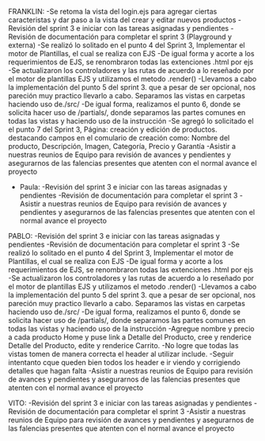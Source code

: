FRANKLIN: 
-Se retoma la vista del login.ejs para agregar ciertas caracteristas y dar paso a la vista del crear y editar nuevos productos
-Revisión del sprint 3 e iniciar con las tareas asignadas y pendientes
-Revisión de documentación para completar el sprint 3 (Playground y externa)
-Se realizó lo solitado en el punto 4 del Sprint 3, Implementar el motor de Plantillas, el cual se realiza con EJS
-De igual forma y acorte a los requerimientos de EJS, se renombraron todas las extenciones .html por ejs
-Se actualizaron los controladores y las rutas de acuerdo a lo reseñado por el motor de plantillas EJS y utilizamos el metodo .render()
-Llevamos a cabo la implementación del punto 5 del sprint 3. que a pesar de ser opcional, nos pareción muy practico llevarlo a cabo. Separamos las vistas en carpetas haciendo uso de./src/
-De igual forma, realizamos el punto 6, donde se solicita hacer uso de /partials/, donde separamos las partes comunes en todas las vistas y haciendo uso de la instrucción <inlude>
-Se agregó lo solicitado el el punto 7 del Sprint 3, Página: creación y edición de productos. destacando campos en el comulario de creación como: Nombre del producto, Descripción, Imagen, Categoría, Precio y Garantía 
-Asistir a nuestras reunios de Equipo para revisión de avances y pendientes y asegurarnos de las falencias presentes que atenten con el normal avance el proyecto

- Paula:
-Revisión del sprint 3 e iniciar con las tareas asignadas y pendientes
-Revisión de documentación para completar el sprint 3
-Asistir a nuestras reunios de Equipo para revisión de avances y pendientes y asegurarnos de las falencias presentes que atenten con el normal avance el proyecto

PABLO:
-Revisión del sprint 3 e iniciar con las tareas asignadas y pendientes
-Revisión de documentación para completar el sprint 3
-Se realizó lo solitado en el punto 4 del Sprint 3, Implementar el motor de Plantillas, el cual se realiza con EJS
-De igual forma y acorte a los requerimientos de EJS, se renombraron todas las extenciones .html por ejs
-Se actualizaron los controladores y las rutas de acuerdo a lo reseñado por el motor de plantillas EJS y  utilizamos el metodo .render()
-Llevamos a cabo la implementación del punto 5 del sprint 3. que a pesar de ser opcional, nos pareción muy practico llevarlo a cabo. Separamos las vistas en carpetas haciendo uso de./src/
-De igual forma, realizamos el punto 6, donde se solicita hacer uso de /partials/, donde separamos las partes comunes en todas las vistas y haciendo uso de la instrucción <inlude>
-Agregue nombre y precio a cada producto Home y puse link a Detalle del Producto, cree y renderice Detalle del Producto, edite y renderice Carrito.
-No logre que todas las vistas tomen de manera correcta el header al utilizar include.
-Seguir intentanto cque queden bien todos los header e ir viendo y corrigiendo detalles que hagan falta
-Asistir a nuestras reunios de Equipo para revisión de avances y pendientes y asegurarnos de las falencias presentes que atenten con el normal avance el proyecto

VITO:
-Revisión del sprint 3 e iniciar con las tareas asignadas y pendientes
-Revisión de documentación para completar el sprint 3
-Asistir a nuestras reunios de Equipo para revisión de avances y pendientes y asegurarnos de las falencias presentes que atenten con el normal avance el proyecto
